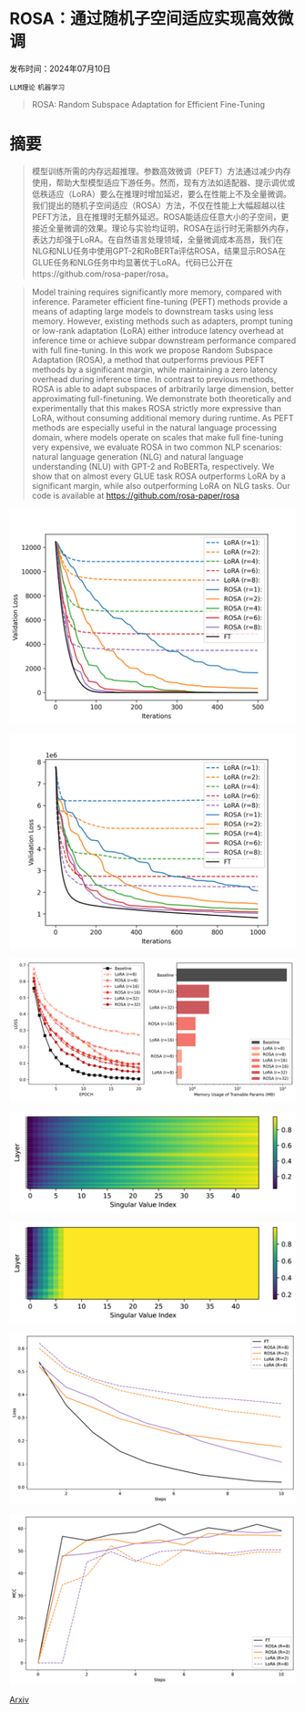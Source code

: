 # ROSA：通过随机子空间适应实现高效微调

发布时间：2024年07月10日

`LLM理论` `机器学习`

> ROSA: Random Subspace Adaptation for Efficient Fine-Tuning

# 摘要

> 模型训练所需的内存远超推理。参数高效微调（PEFT）方法通过减少内存使用，帮助大型模型适应下游任务。然而，现有方法如适配器、提示调优或低秩适应（LoRA）要么在推理时增加延迟，要么在性能上不及全量微调。我们提出的随机子空间适应（ROSA）方法，不仅在性能上大幅超越以往PEFT方法，且在推理时无额外延迟。ROSA能适应任意大小的子空间，更接近全量微调的效果。理论与实验均证明，ROSA在运行时无需额外内存，表达力却强于LoRA。在自然语言处理领域，全量微调成本高昂，我们在NLG和NLU任务中使用GPT-2和RoBERTa评估ROSA，结果显示ROSA在GLUE任务和NLG任务中均显著优于LoRA。代码已公开在https://github.com/rosa-paper/rosa。

> Model training requires significantly more memory, compared with inference. Parameter efficient fine-tuning (PEFT) methods provide a means of adapting large models to downstream tasks using less memory. However, existing methods such as adapters, prompt tuning or low-rank adaptation (LoRA) either introduce latency overhead at inference time or achieve subpar downstream performance compared with full fine-tuning. In this work we propose Random Subspace Adaptation (ROSA), a method that outperforms previous PEFT methods by a significant margin, while maintaining a zero latency overhead during inference time. In contrast to previous methods, ROSA is able to adapt subspaces of arbitrarily large dimension, better approximating full-finetuning. We demonstrate both theoretically and experimentally that this makes ROSA strictly more expressive than LoRA, without consuming additional memory during runtime. As PEFT methods are especially useful in the natural language processing domain, where models operate on scales that make full fine-tuning very expensive, we evaluate ROSA in two common NLP scenarios: natural language generation (NLG) and natural language understanding (NLU) with GPT-2 and RoBERTa, respectively. We show that on almost every GLUE task ROSA outperforms LoRA by a significant margin, while also outperforming LoRA on NLG tasks. Our code is available at https://github.com/rosa-paper/rosa

![ROSA：通过随机子空间适应实现高效微调](../../../paper_images/2407.07802/synthetic_e500_b64_p0.001_f0.004_nadamw_narosa_vs_lora_t24_pe8_pef2_fa24_fac4_namlinear_h64_biFalse.png)

![ROSA：通过随机子空间适应实现高效微调](../../../paper_images/2407.07802/synthetic_e1000_b64_p0.001_f0.003_nadamw_narosa_vs_lora_t24_pe8_pef2_fa24_fac4_nammlp2_h64_biFalse.png)

![ROSA：通过随机子空间适应实现高效微调](../../../paper_images/2407.07802/rosa_vs_lora_cola_base_convergence_train_loss_cola.png)

![ROSA：通过随机子空间适应实现高效微调](../../../paper_images/2407.07802/x1.png)

![ROSA：通过随机子空间适应实现高效微调](../../../paper_images/2407.07802/x2.png)

![ROSA：通过随机子空间适应实现高效微调](../../../paper_images/2407.07802/x3.png)

![ROSA：通过随机子空间适应实现高效微调](../../../paper_images/2407.07802/x4.png)

[Arxiv](https://arxiv.org/abs/2407.07802)